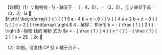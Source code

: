 【详解】（1）∵抛物线 $\cdot$ 与 $\cdot$ 轴交于 $\cdot$ （﹣4，0）， $\cdot$ （2，0），与 $y$ 轴交于点 $\cdot$ （0，2）1a   
$\left\{ \begin{array} { c } { { 1 6 a - 4 b + c = 0 } } \\ { { 4 a + 2 b + c = 0 } } \\ { { c = 2 } } \end{array} \right.$ 4，解得： $\left| b = - { \frac { 1 } { 2 } } \right.$ ∴抛物 线的 解析 式为 $y = - { \frac { 1 } { 4 } } x ^ { 2 } - { \frac { 1 } { 2 } } x + 2$ ；2c 

（2）如图，设直线 $C P$ 交 $x$ 轴于点 $E$ ，
